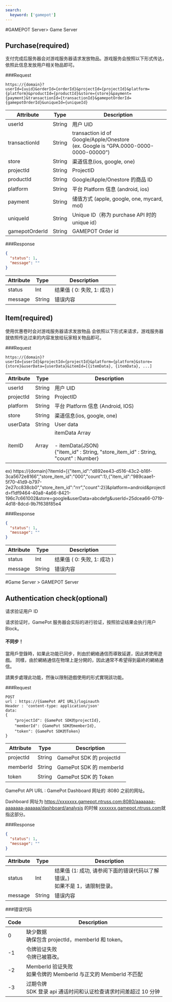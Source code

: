 ```yaml
---
search:
  keyword: ['gamepot']
---
```


#GAMEPOT Server> Game Server

## Purchase(required)

支付完成后服务器会对游戏服务器请求发放物品。游戏服务会按照以下形式传达，依照此信息发放用户相关物品即可。

###Request

```web-idl
https://{domain}?
userId={uuid}&orderId={orderId}&projectId={projectId}&platform={platform}&productId={productId}&store={store}&payment={payment}&transactionId={transactionId}&gamepotOrderId={gamepotOrderId}&uniqueId={uniqueId}
```

| Attribute      | Type   | Description                                                  |
| -------------- | ------ | ------------------------------------------------------------ |
| userId         | String | 用户 UID                                                     |
| transactionId  | String | transaction id of Google/Apple/Onestore<br/>(ex. Google is “GPA.0000-0000-0000-00000”) |
| store          | String | 渠道信息(ios, google, one)                                   |
| projectId      | String | ProjectID                                                    |
| productId      | String | Google/Apple/Onestore 的商品 ID                              |
| platform       | String | 平台 Platform 信息 (android, ios)                            |
| payment        | String | 储值方式 (apple, google, one, mycard, mol)                   |
| uniqueId       | String | Unique ID（称为 purchase API 时的 unique id）                |
| gamepotOrderId | String | GAMEPOT Order id                                             |

###Response

```json
{
  "status": 1,
  "message": ""
}
```

| Attribute | Type   | Description                 |
| --------- | ------ | --------------------------- |
| status    | Int    | 结果值 ( 0: 失败, 1: 成功 ) |
| message   | String | 错误内容                    |

## Item(required)

使用优惠卷时会对游戏服务器请求发放物品
会依照以下形式来请求，游戏服务器就依照传达过来的内容发放给玩家相关物品即可。

###Request

```web-idl
https://{domain}?
userId={userId}&projectId={projectId}&platform={platform}&store={store}&userData={userData}&itemId=[{itemData}, {itemData}, ...]
```

| Attribute | Type            | Description                                                                                                        |
| --------- | --------------- | ------------------------------------------------------------------------------------------------------------------ |
| userId    | String          | 用户 UID                                                                                                           |
| projectId | String          | ProjectID                                                                                                          |
| platform  | String          | 平台 Platform 信息 (Android, IOS)                                                                                  |
| store     | String          | 渠道信息(ios, google, one)                                                                                         |
| userData  | String          | User data                                                                                                          |
| itemID    | Array<itemData> | itemData Array<br /><br />- itemData(JSON) <br /> {"item_id" : String, "store_item_id" : String, "count" : Number} |

ex)
https://{domain}?itemId=[{"item_id":"d892ee43-d516-43c2-b16f-3ca5672e8166","store_item_id":"000","count":1},{"item_id":"989caae1-5f70-41d9-b797-2e27cc838cb0","store_item_id":"rrr","count":2}]&platform=android&projectId=f1df9464-40a8-4a66-8421-196c7c661002&store=google&userData=abcdefg&userId=25dcea66-0719-4d18-8dcd-9b7f638f85e4

###Response

```json
{
  "status": 1,
  "message": ""
}
```

| Attribute | Type   | Description                 |
| --------- | ------ | --------------------------- |
| status    | Int    | 结果值 ( 0: 失败, 1: 成功 ) |
| message   | String | 错误内容                    |

#Game Server > GAMEPOT Server

## Authentication check(optional)

请求验证用户 ID

请求验证时，GamePot 服务器会实际的进行验证，按照验证结果会执行用户 Block。

#### 不同步！

當用戶登錄時，如果此功能已同步，則由於網絡通信而導致延遲，因此將使用遊戲。 同樣，由於網絡通信在物理上是分開的，因此通常不希望得到最終的網絡通信。

請異步處理此功能，然後以限制遊戲使用的形式實現該功能。

###Request

```web-idl
POST
url : https://{GamePot API URL}/loginauth
Header : 'content-type: application/json'
data:
{
	"projectId": {GamePot SDK的projectId},
	"memberId": {GamePot SDK的memberId},
	"token": {GamePot SDK的Token}
}
```

| Attribute | Type   | Description              |
| --------- | ------ | ------------------------ |
| projectId | String | GamePot SDK 的 projectId |
| memberId  | String | GamePot SDK 的 memberId  |
| token     | String | GamePot SDK 的 Token     |

GamePot API URL : GamePot Dashboard 网址的 :8080 之前的网址。

Dashboard 网址为 https://xxxxxxx.gamepot.ntruss.com:8080/aaaaaaa-aaaaaaa-aaaaaa/dashboard/analysis 的时候 [xxxxxxx.gamepot.ntruss.com](https://0bmnkzvhzd.gamepot.ntruss.com:8080/d1516c57-f7b5-41cc-a22c-8c0aaff56259/dashboard/analysis)就指这部分。

###Response

```json
{
  "status": 1,
  "message": ""
}
```

| Attribute | Type   | Description                                                                      |
| --------- | ------ | -------------------------------------------------------------------------------- |
| status    | Int    | 结果值 (1: 成功, 请参阅下面的错误代码以了解错误。)<br />如果不是 1，请限制登录。 |
| message   | String | 错误内容                                                                         |

###错误代码

| Code | Description                                                         |
| ---- | ------------------------------------------------------------------- |
| 0    | 缺少数据<br />确保包含 projectId，memberId 和 token。               |
| -1   | 令牌验证失败<br />令牌已被篡改。                                    |
| -2   | MemberId 验证失败<br />如果令牌的 MemberId 与正文的 MemberId 不匹配 |
| -3   | 过期令牌<br />SDK 登录 api 通话时间和认证检查请求时间差超过 10 分钟 |

